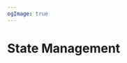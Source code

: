 ```yaml
---
ogImage: true
---
```


# State Management

<!-- TODO:
  - What is State Management?
    - Problems on SSR
  - How to implement State Management in a Nuxt.js app (useState)
-->
